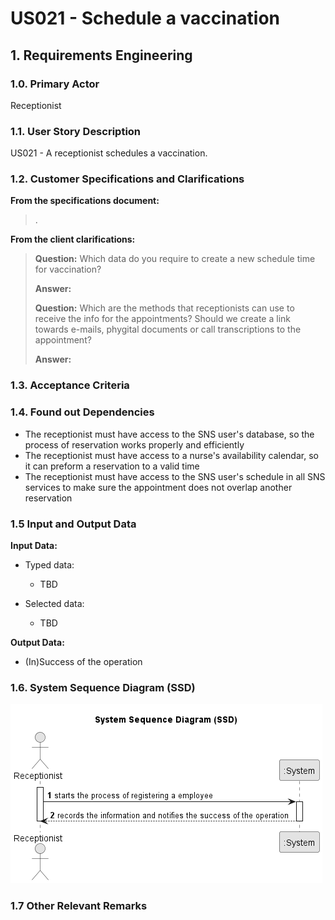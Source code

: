 # US021 - Schedule a vaccination 

## 1. Requirements Engineering

### 1.0. Primary Actor
Receptionist

### 1.1. User Story Description
US021 - A receptionist schedules a vaccination.

### 1.2. Customer Specifications and Clarifications
**From the specifications document:**
> .

**From the client clarifications:**

> **Question:** Which data do you require to create a new schedule time for vaccination?
>
> **Answer:**
> 
> **Question:** Which are the methods that receptionists can use to receive the info for the appointments? Should we create a link towards e-mails, phygital documents or call transcriptions to the appointment? 
>
> **Answer:**

### 1.3. Acceptance Criteria
>

### 1.4. Found out Dependencies
* The receptionist must have access to the SNS user's database, so the process of reservation works properly and efficiently
* The receptionist must have access to a nurse's availability calendar, so it can preform a reservation to a valid time
* The receptionist must have access to the SNS user's schedule in all SNS services to make sure the appointment does not overlap another reservation

### 1.5 Input and Output Data
**Input Data:**

* Typed data:
    * TBD

* Selected data:
    * TBD

**Output Data:**

* (In)Success of the operation

### 1.6. System Sequence Diagram (SSD)
![US021-SSD.png](puml%2Fpng%2FUS021-SSD.png)

### 1.7 Other Relevant Remarks
>